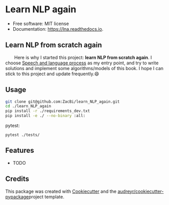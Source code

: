 # Learn NLP again

* Free software: MIT license
* Documentation: https://lna.readthedocs.io.

## Learn NLP from scratch again

<!-- After learning some basic concepts and knowledge about NLP, using tools like Pytorch, AllenNLP, Jieba tokenizer, following course like DeepLearning and CS224n, writting networks, reading papers about SOTA/classic theory, applying model on real world tasks, I still can't have an overall insigt in NLP. I have to admit that I didn't get professional training and systematic education about NLP(although I major in SE).     -->

&emsp;&emsp;Here is why I started this project: **learn NLP from scratch again**. I choose [Speech and language process](https://web.stanford.edu/~jurafsky/slp3/) as my entry point, and try to write solutions and implement some algorithms/models of this book. I hope I can stick to this project and update frequently.:smile:

## Usage

```sh
git clone git@github.com:ZacBi/learn_NLP_again.git
cd ./learn_NLP_again
pip install -r ./requirements_dev.txt
pip install -e ./ --no-binary :all:
```

pytest:

```shell
pytest ./tests/
```

## Features

* TODO

## Credits

This package was created with [Cookiecutter](https://github.com/audreyr/cookiecutter) and the [audreyr/cookiecutter-pypackage](https://github.com/audreyr/cookiecutter-pypackage)project template.
